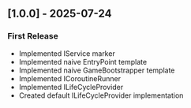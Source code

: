 ## [1.0.0] - 2025-07-24

### First Release

- Implemented IService marker
- Implemented naive EntryPoint template
- Implemented naive GameBootstrapper template
- Implemented ICoroutineRunner
- Implemented ILifeCycleProvider
- Created default ILifeCycleProvider implementation

